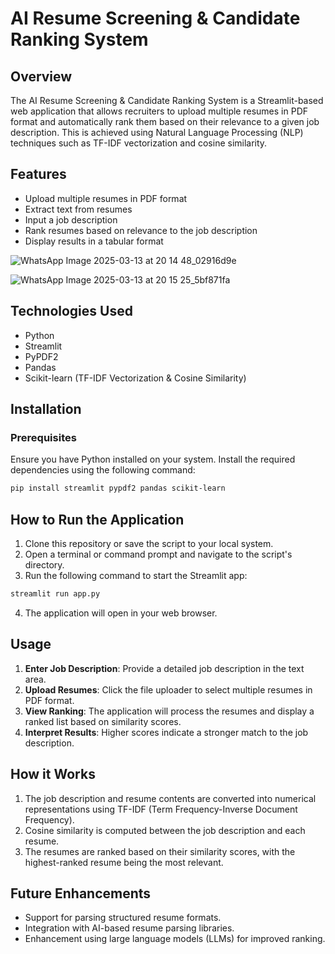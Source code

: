 # AI Resume Screening & Candidate Ranking System

## Overview
The AI Resume Screening & Candidate Ranking System is a Streamlit-based web application that allows recruiters to upload multiple resumes in PDF format and automatically rank them based on their relevance to a given job description. This is achieved using Natural Language Processing (NLP) techniques such as TF-IDF vectorization and cosine similarity.

## Features
- Upload multiple resumes in PDF format
- Extract text from resumes
- Input a job description
- Rank resumes based on relevance to the job description
- Display results in a tabular format

![WhatsApp Image 2025-03-13 at 20 14 48_02916d9e](https://github.com/user-attachments/assets/1133c70a-074f-49a3-91eb-463f36773408)

![WhatsApp Image 2025-03-13 at 20 15 25_5bf871fa](https://github.com/user-attachments/assets/cd7068ea-40de-4f32-b551-ec69da9339ed)

## Technologies Used
- Python
- Streamlit
- PyPDF2
- Pandas
- Scikit-learn (TF-IDF Vectorization & Cosine Similarity)

## Installation
### Prerequisites
Ensure you have Python installed on your system. Install the required dependencies using the following command:
```bash
pip install streamlit pypdf2 pandas scikit-learn
```

## How to Run the Application
1. Clone this repository or save the script to your local system.
2. Open a terminal or command prompt and navigate to the script's directory.
3. Run the following command to start the Streamlit app:
```bash
streamlit run app.py
```
4. The application will open in your web browser.

## Usage
1. **Enter Job Description**: Provide a detailed job description in the text area.
2. **Upload Resumes**: Click the file uploader to select multiple resumes in PDF format.
3. **View Ranking**: The application will process the resumes and display a ranked list based on similarity scores.
4. **Interpret Results**: Higher scores indicate a stronger match to the job description.

## How it Works
1. The job description and resume contents are converted into numerical representations using TF-IDF (Term Frequency-Inverse Document Frequency).
2. Cosine similarity is computed between the job description and each resume.
3. The resumes are ranked based on their similarity scores, with the highest-ranked resume being the most relevant.


## Future Enhancements
- Support for parsing structured resume formats.
- Integration with AI-based resume parsing libraries.
- Enhancement using large language models (LLMs) for improved ranking.

